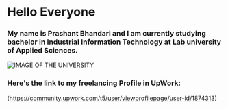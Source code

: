 # Hello Everyone

### My name is **Prashant Bhandari** and I am currently studying bachelor in Industrial Information Technology at Lab university of Applied Sciences.
![IMAGE OF THE UNIVERSITY](https://github.com/user-attachments/assets/be22721e-14b2-4d7a-a48f-3c159386be06)
### Here's the link to my freelancing Profile in UpWork:
(https://community.upwork.com/t5/user/viewprofilepage/user-id/1874313)



